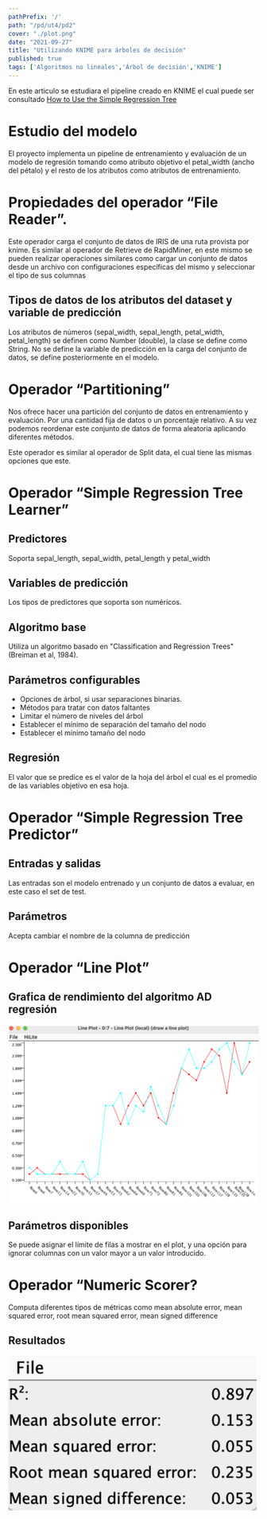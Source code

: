 ```yaml
---
pathPrefix: '/'
path: "/pd/ut4/pd2"
cover: "./plot.png"
date: "2021-09-27"
title: "Utilizando KNIME para árboles de decisión"
published: true
tags: ['Algoritmos no lineales','Árbol de decisión','KNIME']
---
```


En este articulo se estudiara el pipeline creado en KNIME el cual puede ser consultado [How to Use the Simple Regression Tree](https://hub.knime.com/knime/spaces/Examples/latest/04_Analytics/05_Regressions/01_Learning_a_Simple_Regression_Tree~Ko5y95_spbdxsW5i)

# Estudio del modelo

El proyecto implementa un pipeline de entrenamiento y evaluación de un modelo de regresión tomando como atributo objetivo el petal_width (ancho del pétalo) y el resto de los atributos como atributos de entrenamiento.

# Propiedades del operador “File Reader”.

Este operador carga el conjunto de datos de IRIS de una ruta provista por knime. Es similar al operador de Retrieve de RapidMiner, en este mismo se pueden realizar operaciones similares como cargar un conjunto de datos desde un archivo con configuraciones específicas del mismo y seleccionar el tipo de sus columnas

## Tipos de datos de los atributos del dataset y variable de predicción

Los atributos de números (sepal_width, sepal_length, petal_width, petal_length) se definen como Number (double), la clase se define como String. No se define la variable de predicción en la carga del conjunto de datos, se define posteriormente en el modelo.

# Operador “Partitioning”

Nos ofrece hacer una partición del conjunto de datos en entrenamiento y evaluación. Por una cantidad fija de datos o un porcentaje relativo. A su vez podemos reordenar este conjunto de datos de forma aleatoria aplicando diferentes métodos.

Este operador es similar al operador de Split data, el cual tiene las mismas opciones que este.

# Operador “Simple Regression Tree Learner”

## Predictores

Soporta sepal_length, sepal_width, petal_length y petal_width

## Variables de predicción

Los tipos de predictores que soporta son numéricos.

## Algoritmo base

Utiliza un algoritmo basado en ​​"Classification and Regression Trees" (Breiman et al, 1984).

## Parámetros configurables

- Opciones de árbol, si usar separaciones binarias.
- Métodos para tratar con datos faltantes
- Limitar el número de niveles del árbol
- Establecer el mínimo de separación del tamaño del nodo
- Establecer el mínimo tamaño del nodo

## Regresión

El valor que se predice es el valor de la hoja del árbol el cual es el promedio de las variables objetivo en esa hoja.

# Operador “Simple Regression Tree Predictor”

## Entradas y salidas

Las entradas son el modelo entrenado y un conjunto de datos a evaluar, en este caso el set de test.

## Parámetros

Acepta cambiar el nombre de la columna de predicción

# Operador “Line Plot”

## Grafica de rendimiento del algoritmo AD regresión

![plot](https://github.com/JuanFKurucz/ia-portfolio/blob/main/content/posts/ut/ut4/pd/pd2/plot.png?raw=true)

## Parámetros disponibles

Se puede asignar el límite de filas a mostrar en el plot, y una opción para ignorar columnas con un valor mayor a un valor introducido.

# Operador “Numeric Scorer?

Computa diferentes tipos de métricas como mean absolute error, mean squared error, root mean squared error, mean signed difference

## Resultados

![results](https://github.com/JuanFKurucz/ia-portfolio/blob/main/content/posts/ut/ut4/pd/pd2/results.png?raw=true)


